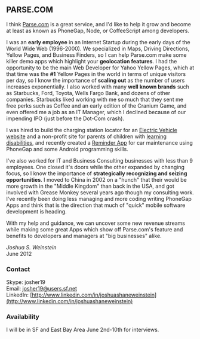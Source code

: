 ## PARSE.COM

I think [Parse.com](https://parse.com/) is a great service, and I'd like to help it grow and become at least as known as PhoneGap, Node, or CoffeeScript among developers.

I was an **early employee** in an Internet Startup during the early days of the World Wide Web (1996-2000). 
We specialized in Maps, Driving Directions, Yellow Pages, and Business Finders, 
so I can help Parse.com make some killer demo apps which highlight your **geolocation features**. 
I had the opportunity to be the main Web Developer for Yahoo Yellow Pages, which at that time was the **#1** Yellow Pages in the world in terms of unique visitors per day, so I know the importance of **scaling out** as the number of users increases exponentially. 
I also worked with many **well known brands** such as Starbucks, Ford, Toyota, Wells Fargo Bank, and dozens of other companies. 
Starbucks liked working with me so much that they sent me free perks such as Coffee and an early edition of the Cranium Game, and even offered me a job as an IT Manager, 
which I declined because of our impending IPO (just before the Dot-Com crash). 

I was hired to build the charging station locator for an [Electric Vehicle website](http://www.4evriders.org/locator/)
and a non-profit site for parents of children with [learning disabilities](http://www.yourchildsroad.com/), 
and recently created a [Reminder App](http://www.greasemonkey.cn/en/) for car maintenance using PhoneGap and some Android programming skills.

I've also worked for IT and Business Consulting businesses with less than 9 employees. 
One closed it's doors while the other expanded by changing focus, so I know the importance of **strategically recognizing and seizing opportunities**. 
I moved to China in 2002 on a "hunch" that their would be more growth in the "Middle Kingdom" than back in the USA, and 
got involved with Grease Monkey several years ago though my consulting work. 
I've recently been doing less managing and more coding writing PhoneGap Apps 
and think that is the direction that much of "quick" mobile software development is heading. 

With my help and guidance, we can uncover some new revenue streams while making some great Apps which show off Parse.com's feature and benefits to developers and managers at "big businesses" alike.

_Joshua S. Weinstein_  
June 2012  

### Contact
Skype: josher19  
Email: josher19@users.sf.net  
LinkedIn: [http://www.linkedin.com/in/joshuashaneweinstein](http://www.linkedin.com/in/joshuashaneweinstein)

### Availability
I will be in SF and East Bay Area June 2nd-10th for interviews.
